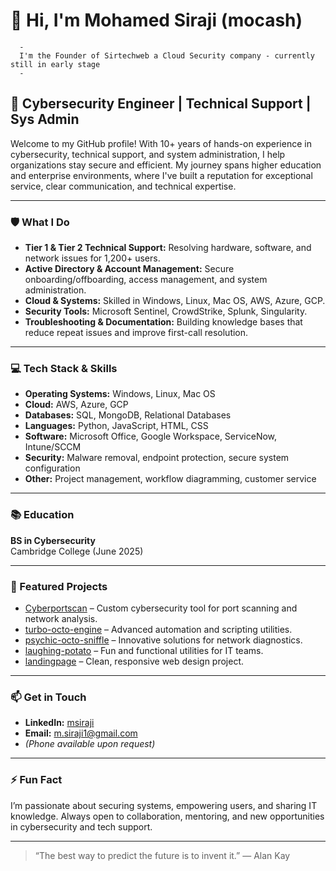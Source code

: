# 👋 Hi, I'm Mohamed Siraji (mocash)
    
      -
      I'm the Founder of Sirtechweb a Cloud Security company - currently still in early stage
      -

## 🚀 Cybersecurity Engineer | Technical Support | Sys Admin

Welcome to my GitHub profile! With 10+ years of hands-on experience in cybersecurity, technical support, and system administration, I help organizations stay secure and efficient. My journey spans higher education and enterprise environments, where I've built a reputation for exceptional service, clear communication, and technical expertise.

---

### 🛡️ What I Do

- **Tier 1 & Tier 2 Technical Support:** Resolving hardware, software, and network issues for 1,200+ users.
- **Active Directory & Account Management:** Secure onboarding/offboarding, access management, and system administration.
- **Cloud & Systems:** Skilled in Windows, Linux, Mac OS, AWS, Azure, GCP.
- **Security Tools:** Microsoft Sentinel, CrowdStrike, Splunk, Singularity.
- **Troubleshooting & Documentation:** Building knowledge bases that reduce repeat issues and improve first-call resolution.

---

### 💻 Tech Stack & Skills

- **Operating Systems:** Windows, Linux, Mac OS
- **Cloud:** AWS, Azure, GCP
- **Databases:** SQL, MongoDB, Relational Databases
- **Languages:** Python, JavaScript, HTML, CSS
- **Software:** Microsoft Office, Google Workspace, ServiceNow, Intune/SCCM
- **Security:** Malware removal, endpoint protection, secure system configuration
- **Other:** Project management, workflow diagramming, customer service

---

### 📚 Education

**BS in Cybersecurity**  
Cambridge College (June 2025)

---

### 🌟 Featured Projects

- [Cyberportscan](https://github.com/mocash/Cyberportscan) – Custom cybersecurity tool for port scanning and network analysis.
- [turbo-octo-engine](https://github.com/mocash/turbo-octo-engine) – Advanced automation and scripting utilities.
- [psychic-octo-sniffle](https://github.com/mocash/psychic-octo-sniffle) – Innovative solutions for network diagnostics.
- [laughing-potato](https://github.com/mocash/laughing-potato) – Fun and functional utilities for IT teams.
- [landingpage](https://github.com/mocash/landingpage) – Clean, responsive web design project.

---

### 📫 Get in Touch

- **LinkedIn:** [msiraji](https://www.linkedin.com/in/msiraji/)
- **Email:** m.siraji1@gmail.com
- *(Phone available upon request)*

---

### ⚡ Fun Fact

I’m passionate about securing systems, empowering users, and sharing IT knowledge. Always open to collaboration, mentoring, and new opportunities in cybersecurity and tech support.

---

> “The best way to predict the future is to invent it.” — Alan Kay
